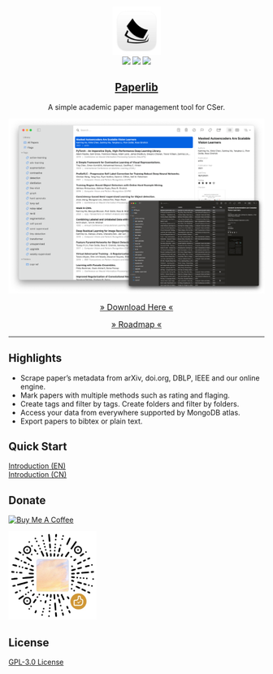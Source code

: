 <div align="center">
<img src="./assets/icon.png" height="95" />
<br />
<img src="https://img.shields.io/badge/dynamic/json?label=macOS-release&query=version&url=https%3A%2F%2Fraw.githubusercontent.com%2FGeoffreyChen777%2Fpaperlib%2FmacOS-native%2Fversion.json" />
<img src="https://img.shields.io/github/license/GeoffreyChen777/paperlib" />
<img src="https://img.shields.io/github/stars/GeoffreyChen777/paperlib" />
<h2><a href="https://paperlib.app/" > Paperlib </a></h2>
A simple academic paper management tool for CSer.
</div>

![](./assets/macOS_ui.png)

<div align="center">

<a href="https://paperlib.app/en/download/" style="font-size: 16px"> » Download Here « </a>
  
<a href="https://github.com/users/GeoffreyChen777/projects/1/views/1" style="font-size: 16px"> » Roadmap « </a>

</div>

---

## Highlights
- Scrape paper’s metadata from arXiv, doi.org, DBLP, IEEE and our online engine.
- Mark papers with multiple methods such as rating and flaging.
- Create tags and filter by tags. Create folders and filter by folders.
- Access your data from everywhere supported by MongoDB atlas.
- Export papers to bibtex or plain text.

## Quick Start
[Introduction (EN)](https://paperlib.geoch.top/en/blog/intro/)   
[Introduction (CN)](https://paperlib.geoch.top/cn/blog/intro/)
## Donate
<a href="https://www.buymeacoffee.com/geoffreychen777" target="_blank"><img src="https://cdn.buymeacoffee.com/buttons/default-orange.png" alt="Buy Me A Coffee" height="41" width="174"></a>

<a href="https://www.buymeacoffee.com/geoffreychen777" target="_blank"><img src="./assets/wechat.png" alt="Buy Me A Coffee" height="174" width="174"></a>

## License
[GPL-3.0 License](./LICENSE)
